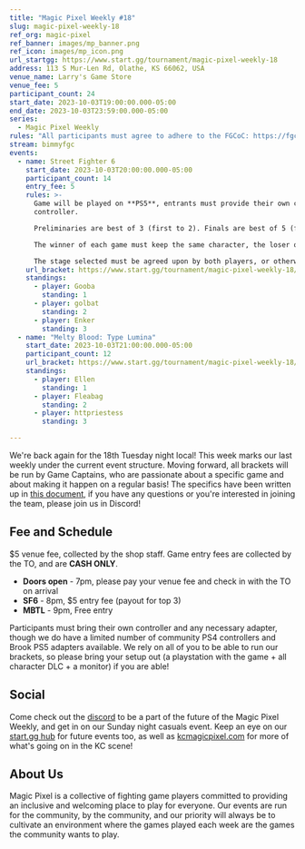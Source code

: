 ```yaml
---
title: "Magic Pixel Weekly #18"
slug: magic-pixel-weekly-18
ref_org: magic-pixel
ref_banner: images/mp_banner.png
ref_icon: images/mp_icon.png
url_startgg: https://www.start.gg/tournament/magic-pixel-weekly-18
address: 113 S Mur-Len Rd, Olathe, KS 66062, USA
venue_name: Larry's Game Store
venue_fee: 5
participant_count: 24
start_date: 2023-10-03T19:00:00.000-05:00
end_date: 2023-10-03T23:59:00.000-05:00
series:
  - Magic Pixel Weekly
rules: "All participants must agree to adhere to the FGCoC: https://fgcoc.com/"
stream: bimmyfgc
events:
  - name: Street Fighter 6
    start_date: 2023-10-03T20:00:00.000-05:00
    participant_count: 14
    entry_fee: 5
    rules: >-
      Game will be played on **PS5**, entrants must provide their own compatible
      controller.  

      Preliminaries are best of 3 (first to 2). Finals are best of 5 (first to 3).  

      The winner of each game must keep the same character, the loser of that game may switch characters.  

      The stage selected must be agreed upon by both players, or otherwise selected at random.
    url_bracket: https://www.start.gg/tournament/magic-pixel-weekly-18/events/street-fighter-6/brackets/1479063/2234381
    standings:
      - player: Gooba
        standing: 1
      - player: golbat
        standing: 2
      - player: Enker
        standing: 3
  - name: "Melty Blood: Type Lumina"
    start_date: 2023-10-03T21:00:00.000-05:00
    participant_count: 12
    url_bracket: https://www.start.gg/tournament/magic-pixel-weekly-18/events/melty-blood-type-lumina/brackets/1479064/2234382
    standings:
      - player: Ellen
        standing: 1
      - player: Fleabag
        standing: 2
      - player: httpriestess
        standing: 3

---
```


We're back again for the 18th Tuesday night local! This week marks our last weekly under the current event structure. Moving forward, all brackets will be run by Game Captains, who are passionate about a specific game and about making it happen on a regular basis! The specifics have been written up in [this document](https://docs.google.com/document/d/1wtEAvkOOeXrrJ6O-5C3Sem3D4pmhqPIl5g4WeeYQPBU/edit), if you have any questions or you're interested in joining the team, please join us in Discord!

## Fee and Schedule
$5 venue fee, collected by the shop staff. Game entry fees are collected by the TO, and are **CASH ONLY**.

- **Doors open** - 7pm, please pay your venue fee and check in with the TO on arrival
- **SF6** - 8pm, $5 entry fee (payout for top 3)
- **MBTL** - 9pm, Free entry 

Participants must bring their own controller and any necessary adapter, though we do have a limited number of community PS4 controllers and Brook PS5 adapters available. We rely on all of you to be able to run our brackets, so please bring your setup out (a playstation with the game + all character DLC + a monitor) if you are able! 

## Social
Come check out the [discord](https://discord.gg/jkmn6CVrrQ) to be a part of the future of the Magic Pixel Weekly, and get in on our Sunday night casuals event. Keep an eye on our [start.gg hub](https://www.start.gg/hub/magic-pixel) for future events too, as well as [kcmagicpixel.com](https://kcmagicpixel.com) for more of what's going on in the KC scene!

## About Us

Magic Pixel is a collective of fighting game players committed to providing an inclusive and welcoming place to play for everyone. Our events are run for the community, by the community, and our priority will always be to cultivate an environment where the games played each week are the games the community wants to play.
  